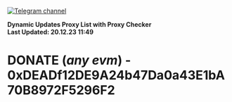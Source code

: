 [![Telegram channel](https://img.shields.io/endpoint?url=https://runkit.io/damiankrawczyk/telegram-badge/branches/master?url=https://t.me/n4z4v0d)](https://t.me/n4z4v0d) 

**Dynamic Updates Proxy List with Proxy Checker**  
**Last Updated: 20.12.23 11:49**

# DONATE (_any evm_) - 0xDEADf12DE9A24b47Da0a43E1bA70B8972F5296F2
